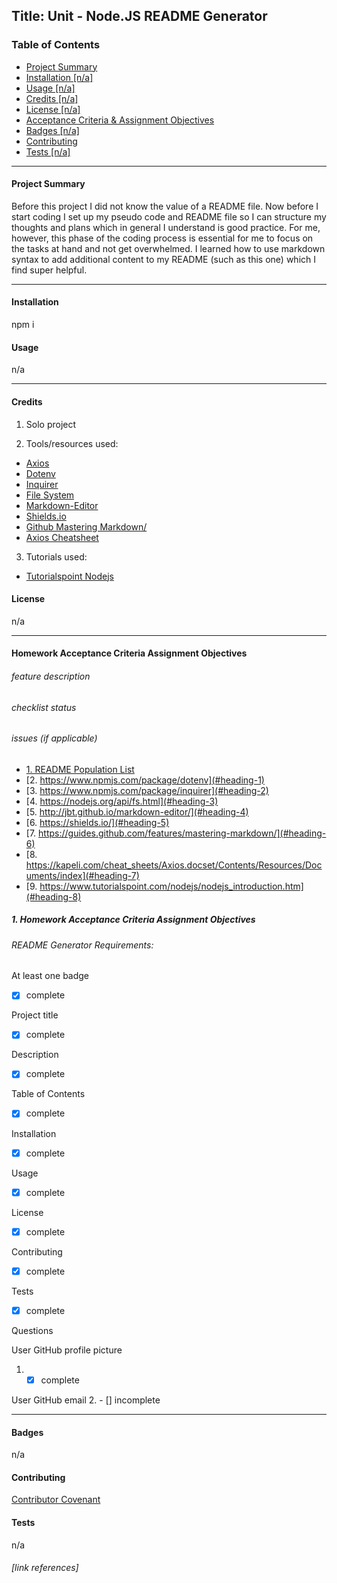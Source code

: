 ## Title: Unit  - Node.JS README Generator


### Table of Contents

* [Project Summary](#summary)
* [Installation [n/a]](#installation)
* [Usage [n/a]](#usage)
* [Credits [n/a]](#credits)
* [License [n/a]](#license)
* [Acceptance Criteria & Assignment Objectives](#checklist)
* [Badges [n/a]](#badges)
* [Contributing](cContributing)
* [Tests [n/a]](#tests)
----
#### Project Summary

Before this project I did not know the value of a README file.  Now before I start coding I set up my pseudo code and README file so I can structure my thoughts and plans which in general I understand is good practice.  For me, however, this phase of the coding process is essential for me to focus on the tasks at hand and not get overwhelmed.  I learned how to use markdown syntax to add additional content to my README (such as this one) which I find super helpful.



----
#### Installation

npm i


#### Usage 

n/a

----

#### Credits

1. Solo project

2. Tools/resources used: 
  - [Axios][1]
  - [Dotenv][2]
  - [Inquirer][3]
  - [File System][4]
  - [Markdown-Editor][5]
  - [Shields.io][6]
  - [Github Mastering Markdown/][7]
  - [Axios Cheatsheet][8]


3.	Tutorials used: 
  - [Tutorialspoint Nodejs][9]




#### License

n/a

----

#### Homework Acceptance Criteria Assignment Objectives
###### feature description
###### checklist status
###### issues (if applicable)

* [1. README Population List](#heading)
* [2. https://www.npmjs.com/package/dotenv](#heading-1)
* [3. https://www.npmjs.com/package/inquirer](#heading-2)
* [4. https://nodejs.org/api/fs.html](#heading-3)
* [5. http://jbt.github.io/markdown-editor/](#heading-4)
* [6. https://shields.io/](#heading-5)
* [7. https://guides.github.com/features/mastering-markdown/](#heading-6)
* [8. https://kapeli.com/cheat_sheets/Axios.docset/Contents/Resources/Documents/index](#heading-7)
* [9. https://www.tutorialspoint.com/nodejs/nodejs_introduction.htm](#heading-8)


##### 1. Homework Acceptance Criteria Assignment Objectives

###### README Generator Requirements:


At least one badge
- [x] complete 

Project title
- [x] complete 

Description
- [x] complete 

Table of Contents
- [x] complete 

Installation
- [x] complete 

Usage
- [x] complete 

License
- [x] complete 

Contributing
- [x] complete 

Tests
- [x] complete 

Questions


User GitHub profile picture
1. - [x] complete 

User GitHub email
2. - [] incomplete 

----

#### Badges

n/a

#### Contributing

[Contributor Covenant](https://www.contributor-covenant.org/)

#### Tests

n/a
###### [link references]

[1]: https://www.npmjs.com/package/axios
[2]: https://www.npmjs.com/package/dotenv
[3]: https://api.jquery.com/
[4]: https://developer.mozilla.org/en-US/docs/Web/Guide/AJAX/Getting_Started
[5]: https://www.tutorialspoint.com/ajax/index.htm
[6]: https://www.tutorialspoint.com/jquery/jquery-events.htm
[7]: https://www.tutorialspoint.com/jquery/jquery-dom.htm
[8]: https://www.tutorialspoint.com/ajax/ajax_in_action.htm
[9]: https://www.contributor-covenant.org/